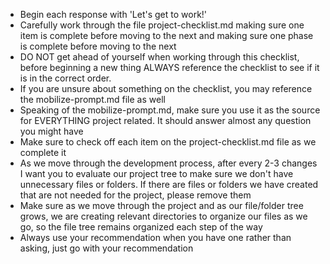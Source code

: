 - Begin each response with 'Let's get to work!'
- Carefully work through the file project-checklist.md making sure one item is complete before moving to the next and making sure one phase is complete before moving to the next
- DO NOT get ahead of yourself when working through this checklist, before beginning a new thing ALWAYS reference the checklist to see if it is in the correct order.
- If you are unsure about something on the checklist, you may reference the mobilize-prompt.md file as well
- Speaking of the mobilize-prompt.md, make sure you use it as the source for EVERYTHING project related.  It should answer almost any question you might have
- Make sure to check off each item on the project-checklist.md file as we complete it
- As we move through the development process, after every 2-3 changes I want you to evaluate our project tree to make sure we don't have unnecessary files or folders.  If there are files or folders we have created that are not needed for the project, please remove them
- Make sure as we move through the project and as our file/folder tree grows, we are creating relevant directories to organize our files as we go, so the file tree remains organized each step of the way
- Always use your recommendation when you have one rather than asking, just go with your recommendation